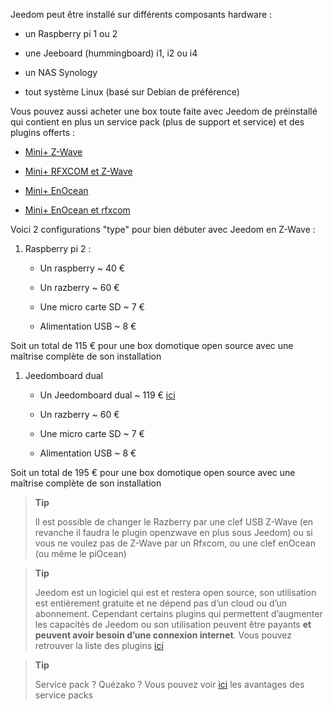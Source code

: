Jeedom peut être installé sur différents composants hardware :

-   un Raspberry pi 1 ou 2

-   une Jeeboard (hummingboard) i1, i2 ou i4

-   un NAS Synology

-   tout système Linux (basé sur Debian de préférence)

Vous pouvez aussi acheter une box toute faite avec Jeedom de préinstallé qui contient en plus un service pack (plus de support et service) et des plugins offerts :

-   [Mini+ Z-Wave](http://www.domadoo.fr/fr/box-domotique/2747-jeedom-pack-de-demarrage-jeedom-mini-compatible-z-wave.html)

-   [Mini+ RFXCOM et Z-Wave](http://www.domadoo.fr/fr/box-domotique/2749-jeedom-pack-de-demarrage-jeedom-mini-compatible-z-wave-et-interface-rfxcom.html)

-   [Mini+ EnOcean](http://www.domadoo.fr/fr/box-domotique/2984-jeedom-pack-de-demarrage-jeedom-mini-compatible-enocean.html)

-   [Mini+ EnOcean et rfxcom](http://www.domadoo.fr/fr/box-domotique/2990-jeedom-pack-de-demarrage-jeedom-mini-compatible-enocean-et-interface-rfxcom.html)

Voici 2 configurations "type" pour bien débuter avec Jeedom en Z-Wave :

1.  Raspberry pi 2 :

    -   Un raspberry \~ 40 €

    -   Un razberry \~ 60 €

    -   Une micro carte SD \~ 7 €

    -   Alimentation USB \~ 8 €

Soit un total de 115 € pour une box domotique open source avec une maîtrise complète de son installation

1.  Jeedomboard dual

    -   Un Jeedomboard dual \~ 119 € [ici](http://www.domadoo.fr/fr/informatique/2762-jeedom-ordinateur-monocarte-jeedomboard-dual.html)

    -   Un razberry \~ 60 €

    -   Une micro carte SD \~ 7 €

    -   Alimentation USB \~ 8 €

Soit un total de 195 € pour une box domotique open source avec une maîtrise complète de son installation

> **Tip**
>
> Il est possible de changer le Razberry par une clef USB Z-Wave (en revanche il faudra le plugin openzwave en plus sous Jeedom) ou si vous ne voulez pas de Z-Wave par un Rfxcom, ou une clef enOcean (ou même le piOcean)

> **Tip**
>
> Jeedom est un logiciel qui est et restera open source, son utilisation est entièrement gratuite et ne dépend pas d’un cloud ou d’un abonnement. Cependant certains plugins qui permettent d’augmenter les capacités de Jeedom ou son utilisation peuvent être payants **et peuvent avoir besoin d’une connexion internet**. Vous pouvez retrouver la liste des plugins [ici](http://market.jeedom.fr/index.php?v=d&p=market&type=plugin)

> **Tip**
>
> Service pack ? Quézako ? Vous pouvez voir [ici](https://blog.jeedom.fr/?p=1215) les avantages des service packs

